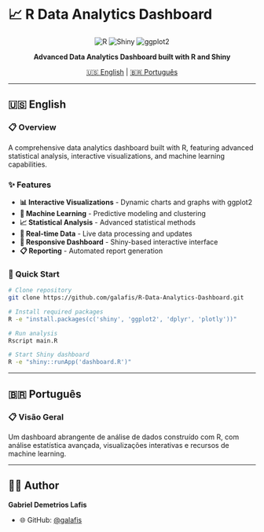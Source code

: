 # 📈 R Data Analytics Dashboard

<div align="center">

![R](https://img.shields.io/badge/R-276DC3?style=for-the-badge&logo=r&logoColor=white)
![Shiny](https://img.shields.io/badge/Shiny-276DC3?style=for-the-badge&logo=r&logoColor=white)
![ggplot2](https://img.shields.io/badge/ggplot2-276DC3?style=for-the-badge&logo=r&logoColor=white)

**Advanced Data Analytics Dashboard built with R and Shiny**

[🇺🇸 English](#english) | [🇧🇷 Português](#português)

</div>

---

## 🇺🇸 English

### 📋 Overview

A comprehensive data analytics dashboard built with R, featuring advanced statistical analysis, interactive visualizations, and machine learning capabilities.

### ✨ Features

- **📊 Interactive Visualizations** - Dynamic charts and graphs with ggplot2
- **🤖 Machine Learning** - Predictive modeling and clustering
- **📈 Statistical Analysis** - Advanced statistical methods
- **🔄 Real-time Data** - Live data processing and updates
- **📱 Responsive Dashboard** - Shiny-based interactive interface
- **📋 Reporting** - Automated report generation

### 🚀 Quick Start

```bash
# Clone repository
git clone https://github.com/galafis/R-Data-Analytics-Dashboard.git

# Install required packages
R -e "install.packages(c('shiny', 'ggplot2', 'dplyr', 'plotly'))"

# Run analysis
Rscript main.R

# Start Shiny dashboard
R -e "shiny::runApp('dashboard.R')"
```

---

## 🇧🇷 Português

### 📋 Visão Geral

Um dashboard abrangente de análise de dados construído com R, com análise estatística avançada, visualizações interativas e recursos de machine learning.

---

## 👨‍💻 Author

**Gabriel Demetrios Lafis**
- 🌐 GitHub: [@galafis](https://github.com/galafis)

</div>

